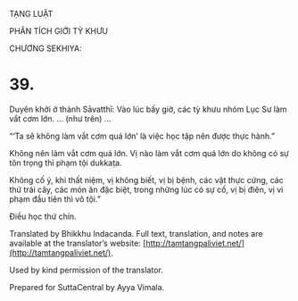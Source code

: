  

TẠNG LUẬT

PHÂN TÍCH GIỚI TỲ KHƯU

CHƯƠNG SEKHIYA:

# 39.

Duyên khởi ở thành Sāvatthī: Vào lúc bấy giờ, các tỳ khưu nhóm Lục Sư làm vắt cơm lớn. … (như trên) …

“‘Ta sẽ không làm vắt cơm quá lớn’ là việc học tập nên được thực hành.”

Không nên làm vắt cơm quá lớn. Vị nào làm vắt cơm quá lớn do không có sự tôn trọng thì phạm tội dukkaṭa.

Không cố ý, khi thất niệm, vị không biết, vị bị bệnh, các vật thực cứng, các thứ trái cây, các món ăn đặc biệt, trong những lúc có sự cố, vị bị điên, vị vi phạm đầu tiên thì vô tội.”

Điều học thứ chín.

Translated by Bhikkhu Indacanda. Full text, translation, and notes are available at the translator’s website: [http://tamtangpaliviet.net/](http://tamtangpaliviet.net/).

Used by kind permission of the translator.

Prepared for SuttaCentral by Ayya Vimala.